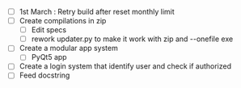 - [ ] 1st March : Retry build after reset monthly limit
- [ ] Create compilations in zip
  - [ ] Edit specs
  - [ ] rework updater.py to make it work with zip and --onefile exe
- [ ] Create a modular app system
  - [ ] PyQt5 app
- [ ] Create a login system that identify user and check if authorized
- [ ] Feed docstring 